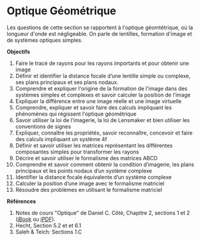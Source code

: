 # Optique Géométrique

Les questions de cette section se rapportent à l'optique géomtétrique, où la longueur d'onde est négligeable. On parle de lentilles, formation d'image et de systèmes optiques simples. 

**Objectifs**

1. Faire le tracé de rayons pour les rayons importants et pour obtenir une image
2. Définir et identifier la distance focale d’une lentille simple ou complexe, ses plans principaux et ses plans nodaux.
3. Comprendre et expliquer l'origine de la formation de l'image dans des systèmes simples et complexes et savoir calculer la position de l’image
4. Expliquer la différence entre une image réelle et une image virtuelle
5. Comprendre, expliquer et savoir faire des calculs impliquant les phénomènes qui régissent l'optique géométrique
6. Savoir utiliser la loi de l’imagerie, la loi de Lensmaker et bien utiliser les conventions de signes
7. Expliquer, connaître les propriétés, savoir reconnaître, concevoir et faire des calculs impliquant un système 4f
8. Définir et savoir utiliser les matrices représentant les différentes composantes simples pour transformer les rayons
9. Décrire et savoir utiliser le formalisme des matrices ABCD
10. Comprendre et savoir comment obtenir la condition d’imagerie, les plans principaux et les points nodaux d’un système complexe
11. Identifier la distance focale équivalente d’un système complexe
12. Calculer la position d’une image avec le formalisme matriciel
13. Résoudre des problèmes en utilisant le formalisme matriciel



**Références**

1. Notes de cours "Optique" de Daniel C. Côté, Chapitre 2, sections 1 et 2 ([iBook](https://itunes.apple.com/us/book/optique/id949326768?mt=13) ou [iPDF](https://www.dropbox.com/s/ms9onzkg4y4771n/Optique-1.1.9.pdf?dl=0)).
2. Hecht, Section 5.2 et et 6.1
3. Saleh & Teich: Sections 1.C

